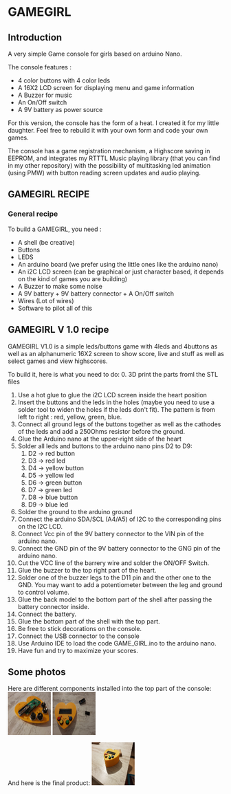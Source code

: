 # GAMEGIRL
## Introduction
A very simple Game console for girls based on arduino Nano.

The console features :
- 4 color buttons with 4 color leds
- A 16X2 LCD screen for displaying menu and game information
- A Buzzer for music
- An On/Off switch
- A 9V battery as power source

For this version, the console has the form of a heat. I created it for my little daughter. Feel free to rebuild it with your own form and code your own games.


The console has a game registration mechanism, a Highscore saving in EEPROM, and integrates my RTTTL Music playing library (that you can find in my other repository) with the possibility of multitasking led animation (using PMW) with button reading screen updates and audio playing.

## GAMEGIRL RECIPE
### General recipe
To build a GAMEGIRL, you need :
- A shell (be creative)
- Buttons
- LEDS
- An arduino board (we prefer using the little ones like the arduino nano)
- An i2C LCD screen (can be graphical or just character based, it depends on the kind of games you are building)
- A Buzzer to make some noise
- A 9V battery + 9V battery connector + A On/Off switch
- Wires (Lot of wires)
- Software to pilot all of this

## GAMEGIRL V 1.0 recipe
GAMEGIRL V1.0 is a simple leds/buttons game with 4leds and 4buttons as well as an alphanumeric 16X2 screen to show score, live and stuff as well as select games and view highscores.

To build it, here is what you need to do:
0. 3D print the parts froml the STL files
1. Use a hot glue to glue the i2C LCD screen inside the heart position
2. Insert the buttons and the leds in the holes (maybe you need to use a solder tool to widen the holes if the leds don't fit). The pattern is from left to right : red, yellow, green, blue.
3. Connect all ground legs of the buttons together as well as the cathodes of the leds and add a 250Ohms resistor before the ground.  
4. Glue the Arduino nano at the upper-right side of the heart
5. Solder all leds and buttons to the arduino nano pins D2 to D9:
    1. D2 -> red button
    2. D3 -> red led
    3. D4 -> yellow button
    4. D5 -> yellow led
    5. D6 -> green button
    6. D7 -> green led
    7. D8 -> blue button
    8. D9 -> blue led
6. Solder the ground to the arduino ground
7. Connect the arduino SDA/SCL (A4/A5) of I2C to the corresponding pins on the I2C LCD.
8. Connect Vcc pin of the 9V battery connector to the VIN pin of the arduino nano.
9. Connect the GND pin of the 9V battery connector to the GNG pin of the arduino nano.
10. Cut the VCC line of the barrery wire and solder the ON/OFF Switch.
11. Glue the buzzer to the top right part of the heart.
12. Solder one of the buzzer legs to the D11 pin and the other one to the GND. You may want to add a potentiometer between the leg and ground to control volume.
13. Glue the back model to the bottom part of the shell after passing the battery connector inside.
14. Connect the battery.
15. Glue the bottom part of the shell with the top part.
16. Be free to stick decorations on the console.
17. Connect the USB connector to the console
18. Use Arduino IDE to load the code GAME_GIRL.ino to the arduino nano.
19. Have fun and try to maximize your scores.

## Some photos
Here are different components installed into the top part of the console:
<img src="photos/components.jpg" alt="back" width="100" height="100">
<img src="photos/Components_placed.jpg" alt="front" width="100" height="100">

And here is the final product:
<img src="photos/final_product.jpg" alt="final product" width="100" height="100">


